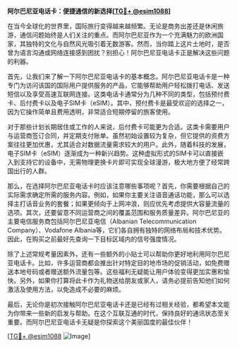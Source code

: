 **阿尔巴尼亚电话卡：便捷通信的新选择[[TG💪+ @esim1088](https://t.me/s/esim1088)]**

在当今全球化的世界里，国际旅行变得越来越频繁。无论是商务出差还是休闲旅游，通信问题始终是人们关注的重点。而阿尔巴尼亚作为一个充满魅力的欧洲国家，其独特的文化与自然风光吸引着无数游客。然而，当你踏上这片土地时，是否曾为语言沟通或网络连接感到困扰？别担心！阿尔巴尼亚电话卡正是解决这些问题的利器。

首先，让我们来了解一下阿尔巴尼亚电话卡的基本概念。阿尔巴尼亚电话卡是一种专门为访问该国的国际用户提供服务的产品，它能够帮助用户轻松拨打电话、发送短信以及享受高速互联网连接。这类电话卡通常分为几种不同的类型，包括预付费卡、后付费卡以及电子SIM卡（eSIM）。其中，预付费卡是最受欢迎的选择之一，因为它操作简单且费用透明，非常适合短期停留的旅客使用。

对于那些计划长期居住或工作的人来说，后付费卡可能更为合适。这类卡需要用户与运营商签订合同，并定期支付账单。虽然初始设置较为复杂，但它提供的资费方案往往更加优惠，尤其适合对数据流量需求较大的用户。此外，随着科技的发展，电子SIM卡（eSIM）逐渐成为一种新兴趋势。这种虚拟形式的SIM卡可以直接嵌入到支持它的设备中，无需物理更换卡片即可实现全球漫游，极大地方便了经常跨国出行的人群。

那么，在选择阿尔巴尼亚电话卡时应该注意哪些事项呢？首先，你需要根据自己的实际需求确定所需的服务内容。例如，如果你主要关注语音通话功能，那么可以选择主打话音业务的套餐；如果更倾向于上网冲浪，则应优先考虑提供大容量流量的选项。其次，还要留意不同运营商之间的覆盖范围和服务质量差异。阿尔巴尼亚的主要电信服务商包括阿尔巴尼亚电信（Albanian Telecommunication Company）、Vodafone Albania等，它们各自拥有独特的网络布局和技术优势。因此，在购买之前最好先查询一下目标区域内的信号强度情况。

除了上述常规考量因素外，还有一些额外的小贴士可以帮助你更好地利用阿尔巴尼亚电话卡。比如，许多运营商都会推出针对特定目的地市场的促销活动，如免费赠送本地号码或者赠送额外流量包等。这些福利无疑能让用户体验变得更加实惠和愉快。另外，如果你打算将此卡作为礼物送给朋友或家人，请务必提前告知他们如何激活及使用方法，以免造成不必要的麻烦。

最后，无论你是初次接触阿尔巴尼亚电话卡还是已经有过相关经验，都希望本文能为你带来一些新的启发与帮助。在这个互联互通的时代，保持良好的通讯状态至关重要。而阿尔巴尼亚电话卡无疑是你探索这个美丽国度的最佳伙伴！

[[TG💪+ @esim1088](https://t.me/s/esim1088) ![Image](https://i.postimg.cc/4NQfJmqS/Snipaste-2025-05-13-00-14-12.png)]